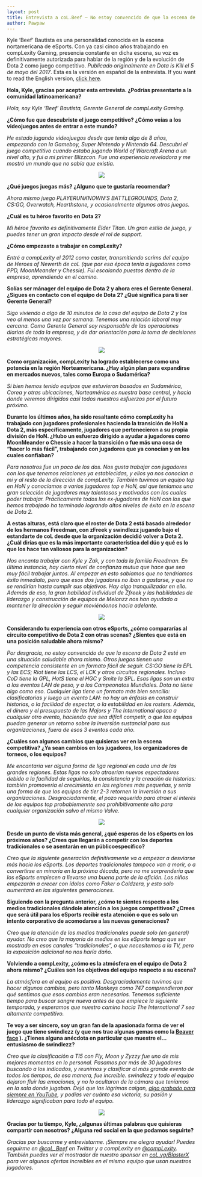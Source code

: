 ```yaml
---
layout: post
title: Entrevista a coL.Beef — No estoy convencido de que la escena de Dota 2 esté en una posición muy saludable ahora mismo
author: Pawpaw
---
```


Kyle ‘Beef’ Bautista es una personalidad conocida en la escena nortamericana de eSports. Con ya casi cinco años trabajando en compLexity Gaming, presencia constante en dicha escena, su voz es definitivamente autorizada para hablar de la región y de la evolución de Dota 2 como juego competitivo. _Publicado originalmente en Dota is Kill el 5 de mayo del 2017_. Esta es la versión en español de la entrevista. If you want to read the English version, [click here](interviewing-col-beef).

**Hola, Kyle, gracias por aceptar esta entrevista. ¿Podrías presentarte a la comunidad latinoamericana?**

_Hola, soy Kyle ‘Beef’ Bautista, Gerente General de compLexity Gaming._

**¿Cómo fue que descubriste el juego competitivo? ¿Cómo veías a los videojuegos antes de entrar a este mundo?**

_He estado jugando videojuegos desde que tenía algo de 8 años, empezando con la Gameboy, Super Nintendo y Nintendo 64. Descubrí el juego competitivo cuando estaba jugando World of Warcraft Arena a un nivel alto, y fui a mi primer Blizzcon. Fue una experiencia reveladora y me mostró un mundo que no sabía que existía._

<p align="center">
  <img src="http://pawpaw.me/images/posts/beef1.jpg">
</p>

**¿Qué juegos juegas más? ¿Alguno que te gustaría recomendar?**

_Ahora mismo juego PLAYERUNKNOWN’S BATTLEGROUNDS, Dota 2, CS:GO, Overwatch, Hearthstone, y ocasionalmente algunos otros juegos._

**¿Cuál es tu héroe favorito en Dota 2?**

_Mi héroe favorito es definitivamente Elder Titan. Un gran estilo de juego, y puedes tener un gran impacto desde el rol de support._

**¿Cómo empezaste a trabajar en compLexity?**

_Entré a compLexity el 2012 como caster, transmitiendo scrims del equipo de Heroes of Newerth de coL (que por esa época tenía a jugadores como PPD, MoonMeander y Chessie). Fui escalando puestos dentro de la empresa, aprendiendo en el camino._

**Solías ser mánager del equipo de Dota 2 y ahora eres el Gerente General. ¿Sigues en contacto con el equipo de Dota 2? ¿Qué significa para ti ser Gerente General?**

_Sigo viviendo a algo de 10 minutos de la casa del equipo de Dota 2 y los veo al menos una vez por semana. Tenemos una relación laboral muy cercana. Como Gerente General soy responsable de las operaciones diarias de toda la empresa, y de dar orientación para la toma de decisiones estratégicas mayores._

<p align="center">
  <img src="http://pawpaw.me/images/posts/beef2.jpg">
</p>

**Como organización, compLexity ha logrado establecerse como una potencia en la región Norteamericana. ¿Hay algún plan para expandirse en mercados nuevos, tales como Europa o Sudamérica?**

_Si bien hemos tenido equipos que estuvieron basados en Sudamérica, Corea y otras ubicaciones, Norteamérica es nuestra base central, y hacia donde veremos dirigidos casi todos nuestros esfuerzos por el futuro próximo._

**Durante los últimos años, ha sido resaltante cómo compLexity ha trabajado con jugadores profesionales haciendo la transición de HoN a Dota 2, más específicamente, jugadores que pertenecieron a su propia división de HoN. ¿Hubo un esfuerzo dirigido a ayudar a jugadores como MoonMeander o Chessie a hacer la transición o fue más una cosa de “hacer lo más fácil”, trabajando con jugadores que ya conocían y en los cuales confiaban?**

_Para nosotros fue un poco de los dos. Nos gusta trabajar con jugadores con los que tenemos relaciones ya establecidas, y ellos ya nos conocían a mí y al resto de la dirección de compLexity. También tuvimos un equipo top en HoN y conocíamos a varios jugadores top e HoN, así que teníamos una gran selección de jugadores muy talentosos y motivados con los cuales poder trabajar. Prácticamente todos los ex-jugadores de HoN con los que hemos trabajado ha terminado logrando altos niveles de éxito en la escena de Dota 2._

**A estas alturas, está claro que el roster de Dota 2 está basado alrededor de los hermanos Freedman, con zFreek y swindlezz jugando bajo el estandarte de coL desde que la organización decidió volver a Dota 2. ¿Cuál dirías que es la más importante característica del dúo y qué es lo que los hace tan valiosos para la organización?**

_Nos encanta trabajar con Kyle y Zak, y con toda la familia Freedman. En última instancia, hay cierto nivel de confianza mutua que hace que sea muy fácil trabajar juntos. Al empezar en esto sabíamos que no tendríamos éxito inmediato, pero que esos dos jugadores no iban a gastarse, y que no se rendirían hasta cumplir sus objetivos. Hay algo tranquilizador en ello. Además de eso, la gran habilidad individual de Zfreek y las habilidades de liderazgo y construcción de equipos de Melonzz nos han ayudado a mantener la dirección y seguir moviéndonos hacia adelante._

<p align="center">
  <img src="http://pawpaw.me/images/posts/beef3.jpg">
</p>

**Considerando tu experiencia con otros eSports, ¿cómo compararías al circuito competitivo de Dota 2 con otras scenas? ¿Sientes que está en una posición saludable ahora mismo?**

_Por desgracia, no estoy convencido de que la escena de Dota 2 esté en una situación saludable ahora mismo. Otros juegos tienen una competencia consistente en un formato fácil de seguir. CS:GO tiene la EPL y las ECS; Riot tiene las LCS, el  LCK y otros circuitos regionales. Incluso CoD tiene la GPL, HotS tiene el HGC y Smite la SPL. Esas ligas son un extra a los eventos LAN de peso, y a los Campeonatos Mundiales. Dota no tiene algo como eso. Cualquier liga tiene un formato más bien sencillo: clasificatorias y luego un evento LAN: no hay un énfasis en construir historias, o la facilidad de espectar, o la estabilidad en los rosters. Además, el dinero y el presupuesto de las Majors y The International opaca a cualquier otro evento, haciendo que sea difícil competir, o que los equipos puedan generar un retorno sobre la inversión sustancial para sus organizaciones, fuera de esos 3 eventos cada año._

**¿Cuáles son algunos cambios que quisieras ver en la escena competitiva? ¿Ya sean cambios en los jugadores, los organizadores de torneos, o los equipos?**

_Me encantaría ver alguna forma de liga regional en cada una de las grandes regiones. Estas ligas no solo atraerían nuevos espectadores debido a la facilidad de seguirlas, la consistencia y la creación de historias: también promovería el crecimiento en las regiones más pequeñas, y sería una forma de que los equipos de tier 2-3 retornen la inversión a sus organizaciones. Desgraciadamente, el pozo requerido para atraer el interés de los equipos top probablemennte sea prohibitivamente alto para cualquier organización salvo el mismo Valve._

<p align="center">
  <img src="http://pawpaw.me/images/posts/beef4.jpg">
</p>

**Desde un punto de vista más general, ¿qué esperas de los eSports en los próximos años? ¿Crees que llegarán a competir con los deportes tradicionales o se asentarán en un públicoespecífico?**

_Creo que la siguiente generación definitivamente va a empezar a desviarse más hacia los eSports. Los deportes tradicionales tampoco van a morir, o a convertirse en minoría en la próxima década, pero no me sorprendería que los eSports empiecen a llevarse una buena parte de la afición. Los niños empezarán a crecer con ídolos como Faker o Coldzera, y esto solo aumentará en las siguientes generaciones._

**Siguiendo con la pregunta anterior, ¿cómo te sientes respecto a los medios tradicionales dándole atención a los juegos competitivos? ¿Crees que será útil para los eSports recibir esta atención o que es solo un intento corporativo de acomodarse a las nuevas generaciones?**

_Creo que la atención de los medios tradicionales puede solo (en general) ayudar. No creo que la mayoría de medios en los eSports tenga que ser mostrado en esos canales “tradicionales”, o que necesitemos a la TV, pero la exposición adicional no nos haría daño._

**Volviendo a compLexity, ¿cómo es la atmósfera en el equipo de Dota 2 ahora mismo? ¿Cuáles son los objetivos del equipo respecto a su escena?**

_La atmósfera en el equipo es positiva. Desgraciadamente tuvimos que hacer algunos cambios, pero tanto Monkeys como 747 comprendieron por qué sentimos que esos cambios eran necesarios. Tenemos suficiente tiempo para buscar sangre nueva antes de que empiece la siguiente temporada, y esperamos que nuestro camino hacia The International 7 sea altamente competitivo._

**Te voy a ser sincero, soy un gran fan de la apasionada forma de ver el juego que tiene swindlezz (y que nos trae algunas gemas como la [Beaver face](https://www.youtube.com/watch?v=Vkor8_LJr4A) ). ¿Tienes alguna anécdota en particular que muestre el… entusiasmo de swindlezz?**

_Creo que la clasificación a TI5 con Fly, Moon y Zyzzy fue uno de mis mejores momentos en lo personal. Pasamos por más de 30 jugadores buscando a los indicados, y reunirnos y clasificar al más grande evento de todos los tiempos, de esa manera, fue increíble. swindlezz y todo el equipo dejaron fluir las emociones, y no lo ocultaron de la cámara que teníamos en la sala donde jugaban. Dejó que las lágrimas caigan, [algo grabado para siempre en YouTube](https://www.youtube.com/watch?v=K2mJgIVqwDg), y podías ver cuánto esa victoria, su pasión y liderazgo significaban para todo el equipo._

<p align="center">
  <img src="http://pawpaw.me/images/posts/beef5.jpg">
</p>

**Gracias por tu tiempo, Kyle, ¿algunas últimas palabras que quisieras compartir con nosotros? ¿Alguna red social en la que podamos seguirte?**

_Gracias por buscarme y entrevistarme. ¡Siempre me alegra ayudar! Puedes seguirme en  [@coL_Beef](https://twitter.com/coL_Beef) en Twitter y a compLexity en [@compLexity](https://twitter.com/compLexity). También puedes ver el mostrador de nuestro sponsor en [coL.vg/BlasterX](http://coL.vg/BlasterX) para ver algunas ofertas increíbles en el mismo equipo que usan nuestros jugadores._